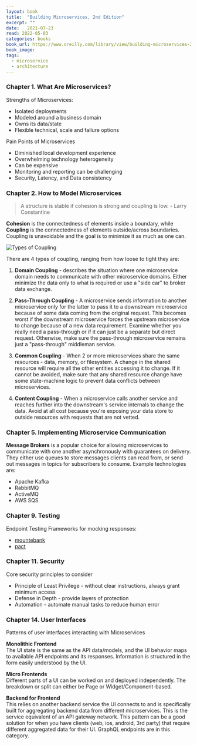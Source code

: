 ```yaml
---
layout: book
title:  "Building Microservices, 2nd Edition"
excerpt: ""
date:   2021-07-23
read: 2022-05-03
categories: books
book_url: https://www.oreilly.com/library/view/building-microservices-2nd/9781492034018/
book_image: 
tags:
  - microservice
  - architecture
---
```



### Chapter 1. What Are Microservices?

Strengths of Microservices:

* Isolated deployments
* Modeled around a business domain
* Owns its data/state
* Flexible technical, scale and failure options

Pain Points of Microservices

* Diminished local development experience
* Overwhelming technology heterogeneity
* Can be expensive
* Monitoring and reporting can be challenging
* Security, Latency, and Data consistency

### Chapter 2. How to Model Microservices

> A structure is stable if cohesion is strong and coupling is low.  - Larry Constantine

**Cohesion** is the connectedness of elements inside a boundary, while **Coupling** is the connectedness of elements outside/across boundaries.  Coupling is unavoidable and the goal is to minimize it as much as one can. 

![Types of Coupling](/img/book-building-microservices-coupling.svg)

There are 4 types of coupling, ranging from how loose to tight they are:

1. **Domain Coupling** - describes the situation where one microservice domain needs to communicate with other microservice domains.  Either minimize the data only to what is required or use a "side car" to broker data exchange.

2. **Pass-Through Coupling** - A microservice sends information to another microservice only for the latter to pass it to a downstream microservice because of some data coming from the original request.  This becomes worst if the downstream microservice forces the upstream microservice to change because of a new data requirement.  Examine whether you really need a pass-through or if it can just be a separate but direct request. Otherwise, make sure the pass-through microservice remains just a "pass-through" middleman service.

3. **Common Coupling** - When 2 or more microservices share the same resources - data, memory, or filesystem. A change in the shared resource will require all the other entities accessing it to change. If it cannot be avoided, make sure that any shared resource change have some state-machine logic to prevent data conflicts between microservices.

4. **Content Coupling** - When a microservice calls another service and reaches further into the downstream's service internals to change the data.  Avoid at all cost because you're exposing your data store to outside resources with requests that are not vetted.


### Chapter 5. Implementing Microservice Communication

**Message Brokers** is a popular choice for allowing microservices to communicate with one another asynchronously with guarantees on delivery.  They either use queues to store messages clients can read from, or send out messages in topics for subscribers to consume. Example technologies are:

 * Apache Kafka
 * RabbitMQ
 * ActiveMQ
 * AWS SQS

 ### Chapter 9. Testing

 Endpoint Testing Frameworks for mocking responses:

 * [mountebank](https://github.com/bbyars/mountebank)
 * [pact](https://pact.io/)

 ### Chapter 11. Security

 Core security principles to consider

 * Principle of Least Privilege - without clear instructions, always grant minimum access
 * Defense in Depth - provide layers of protection
 * Automation - automate manual tasks to reduce human error
 
### Chapter 14. User Interfaces

Patterns of user interfaces interacting with Microservices

**Monolithic Frontend**  
The UI state is the same as the API data/models, and the UI behavior maps to available API endpoints and its responses. Information is structured in the form easily understood by the UI.

**Micro Frontends**  
Different parts of a UI can be worked on and deployed independently. The breakdown or split can either be Page or Widget/Component-based.

**Backend for Frontend**  
This relies on another backend service the UI connects to and is specifically built for aggregating backend data from different microservices. This is the service equivalent of an API gateway network. This pattern can be a good solution for when you have clients (web, ios, android, 3rd party) that require different aggregated data for their UI.  GraphQL endpoints are in this category.
